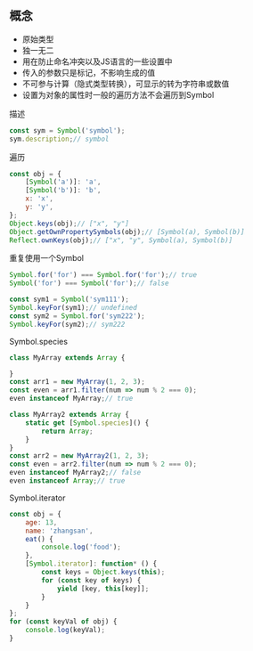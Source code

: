 
## 概念
- 原始类型
- 独一无二
- 用在防止命名冲突以及JS语言的一些设置中
- 传入的参数只是标记，不影响生成的值
- 不可参与计算（隐式类型转换），可显示的转为字符串或数值
- 设置为对象的属性时一般的遍历方法不会遍历到Symbol

描述
```javascript
const sym = Symbol('symbol');
sym.description;// symbol
```

遍历
```javascript
const obj = {
    [Symbol('a')]: 'a',
    [Symbol('b')]: 'b',
    x: 'x',
    y: 'y',
};
Object.keys(obj);// ["x", "y"]
Object.getOwnPropertySymbols(obj);// [Symbol(a), Symbol(b)]
Reflect.ownKeys(obj);// ["x", "y", Symbol(a), Symbol(b)]
```

重复使用一个Symbol
```javascript
Symbol.for('for') === Symbol.for('for');// true
Symbol('for') === Symbol('for');// false

const sym1 = Symbol('sym111');
Symbol.keyFor(sym1);// undefined
const sym2 = Symbol.for('sym222');
Symbol.keyFor(sym2);// sym222

```

Symbol.species
```javascript
class MyArray extends Array {

}
const arr1 = new MyArray(1, 2, 3);
const even = arr1.filter(num => num % 2 === 0);
even instanceof MyArray;// true

class MyArray2 extends Array {
    static get [Symbol.species]() {
        return Array;
    }
}
const arr2 = new MyArray2(1, 2, 3);
const even = arr2.filter(num => num % 2 === 0);
even instanceof MyArray2;// false
even instanceof Array;// true

```

Symbol.iterator
```javascript
const obj = {
    age: 13,
    name: 'zhangsan',
    eat() {
        console.log('food');
    },
    [Symbol.iterator]: function* () {
        const keys = Object.keys(this);
        for (const key of keys) {
            yield [key, this[key]];
        }
    }
};
for (const keyVal of obj) {
    console.log(keyVal);
}
```